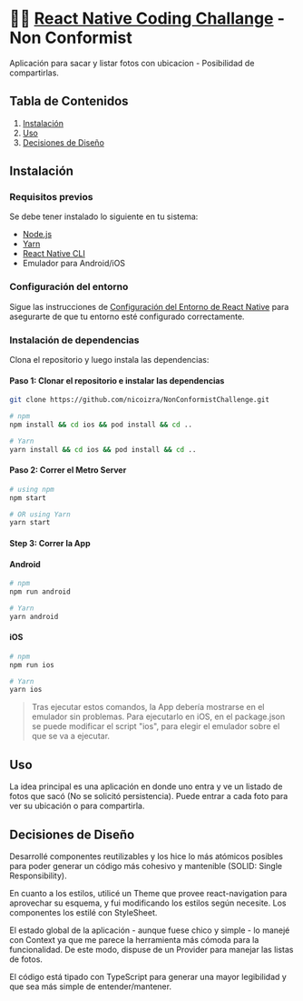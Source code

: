 # 🧑‍💻 [React Native Coding Challange](https://docs.google.com/document/d/1E8Q8zhz7OBFrjrcuYERNfEdnBEUhimoQZS-kz2qGESE/edit) - Non Conformist

Aplicación para sacar y listar fotos con ubicacion - Posibilidad de compartirlas.

## Tabla de Contenidos

1. [Instalación](#instalación)
2. [Uso](#uso)
3. [Decisiones de Diseño](#decisiones-de-diseño)

## Instalación

### Requisitos previos

Se debe tener instalado lo siguiente en tu sistema:

- [Node.js](https://nodejs.org/)
- [Yarn](https://classic.yarnpkg.com/en/docs/install)
- [React Native CLI](https://reactnative.dev/docs/environment-setup)
- Emulador para Android/iOS

### Configuración del entorno

Sigue las instrucciones de [Configuración del Entorno de React Native](https://reactnative.dev/docs/environment-setup) para asegurarte de que tu entorno esté configurado correctamente.

### Instalación de dependencias

Clona el repositorio y luego instala las dependencias:

#### Paso 1: Clonar el repositorio e instalar las dependencias

```bash
git clone https://github.com/nicoizra/NonConformistChallenge.git
```

```bash
# npm
npm install && cd ios && pod install && cd ..

# Yarn
yarn install && cd ios && pod install && cd ..
```

#### Paso 2: Correr el Metro Server

```bash
# using npm
npm start

# OR using Yarn
yarn start
```

#### Step 3: Correr la App

#### Android

```bash
# npm
npm run android

# Yarn
yarn android
```

#### iOS

```bash
# npm
npm run ios

# Yarn
yarn ios
```

> Tras ejecutar estos comandos, la App debería mostrarse en el emulador sin problemas. Para ejecutarlo en iOS, en el package.json se puede modificar el script "ios", para elegir el emulador sobre el que se va a ejecutar.

## Uso

La idea principal es una aplicación en donde uno entra y ve un listado de fotos que sacó (No se solicitó persistencia). Puede entrar a cada foto para ver su ubicación o para compartirla.

## Decisiones de Diseño

Desarrollé componentes reutilizables y los hice lo más atómicos posibles para poder generar un código más cohesivo y mantenible (SOLID: Single Responsibility).

En cuanto a los estilos, utilicé un Theme que provee react-navigation para aprovechar su esquema, y fui modificando los estilos según necesite. Los componentes los estilé con StyleSheet.

El estado global de la aplicación - aunque fuese chico y simple - lo manejé con Context ya que me parece la herramienta más cómoda para la funcionalidad. De este modo, dispuse de un Provider para manejar las listas de fotos.

El código está tipado con TypeScript para generar una mayor legibilidad y que sea más simple de entender/mantener.
